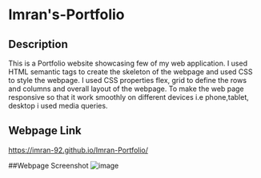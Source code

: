 # Imran's-Portfolio

## Description
This is a Portfolio website showcasing few of my web application. I used HTML semantic tags to create the skeleton of the webpage and used CSS to style the webpage.
I used CSS properties flex, grid to define the rows and columns and overall layout of the webpage. To make the web page responsive so that it work smoothly on different devices i.e phone,tablet, desktop i used media queries.

## Webpage Link
https://imran-92.github.io/Imran-Portfolio/

##Webpage Screenshot
![image](https://user-images.githubusercontent.com/111693779/210110606-a9733007-8340-4e04-832a-8937778aff05.png)
